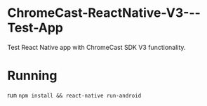 # ChromeCast-ReactNative-V3---Test-App
Test React Native app with ChromeCast SDK V3 functionality.

# Running

run ```npm install && react-native run-android```
